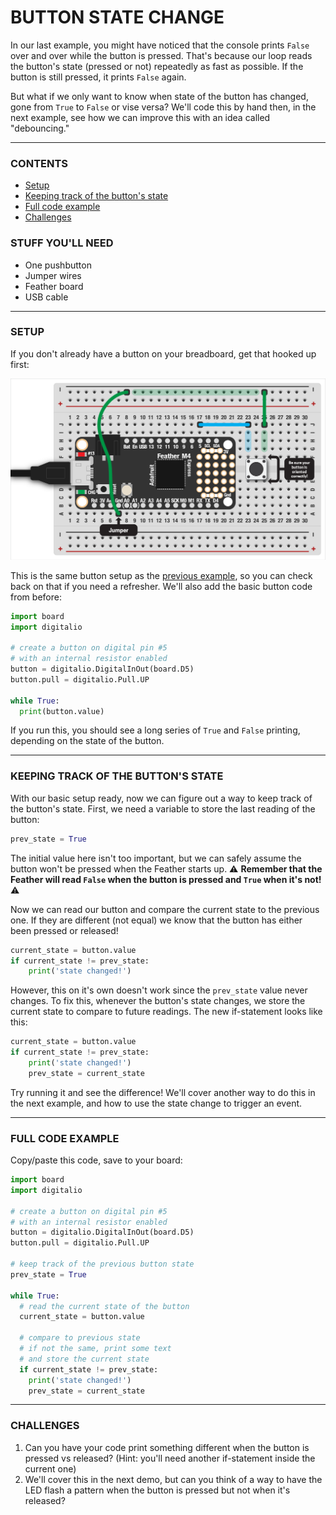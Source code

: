 # BUTTON STATE CHANGE

In our last example, you might have noticed that the console prints `False` over and over while the button is pressed. That's because our loop reads the button's state (pressed or not) repeatedly as fast as possible. If the button is still pressed, it prints `False` again.

But what if we only want to know when state of the button has changed, gone from `True` to `False` or vise versa? We'll code this by hand then, in the next example, see how we can improve this with an idea called "debouncing."

***

### CONTENTS  

* [Setup](#setup)  
* [Keeping track of the button's state](#keeping-track-of-the-buttons-state)  
* [Full code example](#full-code-example)  
* [Challenges](#challenges)  

### STUFF YOU'LL NEED  

* One pushbutton  
* Jumper wires  
* Feather board  
* USB cable  

***

### SETUP  
If you don't already have a button on your breadboard, get that hooked up first:

![](Images/SingleButton-MinimalLabels.png)

This is the same button setup as the [previous example](00-SingleButton.md), so you can check back on that if you need a refresher. We'll also add the basic button code from before:

```python
import board 
import digitalio

# create a button on digital pin #5
# with an internal resistor enabled
button = digitalio.DigitalInOut(board.D5)
button.pull = digitalio.Pull.UP

while True:
  print(button.value)
```

If you run this, you should see a long series of `True` and `False` printing, depending on the state of the button.

***

### KEEPING TRACK OF THE BUTTON'S STATE  
With our basic setup ready, now we can figure out a way to keep track of the button's state. First, we need a variable to store the last reading of the button:

```python
prev_state = True
```

The initial value here isn't too important, but we can safely assume the button won't be pressed when the Feather starts up. ⚠️ **Remember that the Feather will read `False` when the button is pressed and `True` when it's not!** ⚠️

Now we can read our button and compare the current state to the previous one. If they are different (not equal) we know that the button has either been pressed or released!

```python
current_state = button.value
if current_state != prev_state:
    print('state changed!')
```

However, this on it's own doesn't work since the `prev_state` value never changes. To fix this, whenever the button's state changes, we store the current state to compare to future readings. The new if-statement looks like this:

```python
current_state = button.value
if current_state != prev_state:
    print('state changed!')
    prev_state = current_state
```

Try running it and see the difference! We'll cover another way to do this in the next example, and how to use the state change to trigger an event.

***

### FULL CODE EXAMPLE  
Copy/paste this code, save to your board:

```python
import board 
import digitalio

# create a button on digital pin #5
# with an internal resistor enabled
button = digitalio.DigitalInOut(board.D5)
button.pull = digitalio.Pull.UP

# keep track of the previous button state
prev_state = True

while True:
  # read the current state of the button
  current_state = button.value

  # compare to previous state
  # if not the same, print some text
  # and store the current state
  if current_state != prev_state:
    print('state changed!')
    prev_state = current_state
```

***

### CHALLENGES  

1. Can you have your code print something different when the button is pressed vs released? (Hint: you'll need another if-statement inside the current one)  
2. We'll cover this in the next demo, but can you think of a way to have the LED flash a pattern when the button is pressed but not when it's released?  
